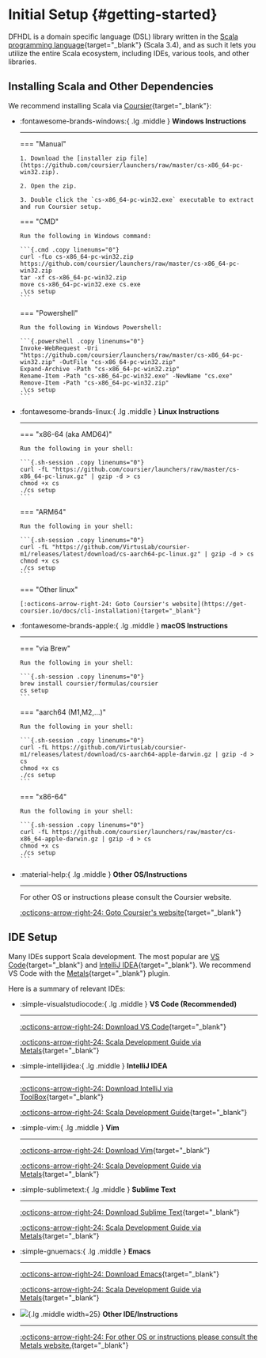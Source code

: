 # Initial Setup {#getting-started}

DFHDL is a domain specific language (DSL) library written in the [Scala programming language](https://www.scala-lang.org){target="_blank"} (Scala 3.4), and as such it lets you utilize the entire Scala ecosystem, including IDEs, various tools, and other libraries. 

## Installing Scala and Other Dependencies

We recommend installing Scala via [Coursier](https://get-coursier.io/){target="_blank"}:

<div class="grid cards" markdown>

-   :fontawesome-brands-windows:{ .lg .middle } __Windows Instructions__

    ---

    === "Manual"

        1. Download the [installer zip file](https://github.com/coursier/launchers/raw/master/cs-x86_64-pc-win32.zip).

        2. Open the zip.

        3. Double click the `cs-x86_64-pc-win32.exe` executable to extract and run Coursier setup.

    === "CMD"

        Run the following in Windows command:

        ```{.cmd .copy linenums="0"}
        curl -fLo cs-x86_64-pc-win32.zip https://github.com/coursier/launchers/raw/master/cs-x86_64-pc-win32.zip
        tar -xf cs-x86_64-pc-win32.zip
        move cs-x86_64-pc-win32.exe cs.exe
        .\cs setup
        ```

    === "Powershell"

        Run the following in Windows Powershell:

        ```{.powershell .copy linenums="0"}
        Invoke-WebRequest -Uri "https://github.com/coursier/launchers/raw/master/cs-x86_64-pc-win32.zip" -OutFile "cs-x86_64-pc-win32.zip"
        Expand-Archive -Path "cs-x86_64-pc-win32.zip"
        Rename-Item -Path "cs-x86_64-pc-win32.exe" -NewName "cs.exe"
        Remove-Item -Path "cs-x86_64-pc-win32.zip"
        .\cs setup
        ```


-   :fontawesome-brands-linux:{ .lg .middle } __Linux Instructions__

    ---

    === "x86-64 (aka AMD64)"

        Run the following in your shell:

        ```{.sh-session .copy linenums="0"}
        curl -fL "https://github.com/coursier/launchers/raw/master/cs-x86_64-pc-linux.gz" | gzip -d > cs
        chmod +x cs
        ./cs setup
        ```

    === "ARM64"

        Run the following in your shell:

        ```{.sh-session .copy linenums="0"}
        curl -fL "https://github.com/VirtusLab/coursier-m1/releases/latest/download/cs-aarch64-pc-linux.gz" | gzip -d > cs
        chmod +x cs
        ./cs setup
        ```

    === "Other linux"

        [:octicons-arrow-right-24: Goto Coursier's website](https://get-coursier.io/docs/cli-installation){target="_blank"}


-   :fontawesome-brands-apple:{ .lg .middle } __macOS Instructions__

    ---

    === "via Brew"

        Run the following in your shell:

        ```{.sh-session .copy linenums="0"}
        brew install coursier/formulas/coursier
        cs setup
        ```

    === "aarch64 (M1,M2,...)"

        Run the following in your shell:

        ```{.sh-session .copy linenums="0"}
        curl -fL https://github.com/VirtusLab/coursier-m1/releases/latest/download/cs-aarch64-apple-darwin.gz | gzip -d > cs
        chmod +x cs
        ./cs setup
        ```

    === "x86-64"

        Run the following in your shell:

        ```{.sh-session .copy linenums="0"}
        curl -fL https://github.com/coursier/launchers/raw/master/cs-x86_64-apple-darwin.gz | gzip -d > cs
        chmod +x cs
        ./cs setup
        ```

-   :material-help:{ .lg .middle } __Other OS/Instructions__

    ---

    For other OS or instructions please consult the Coursier website.

    [:octicons-arrow-right-24: Goto Coursier's website](https://get-coursier.io/docs/cli-installation){target="_blank"}

</div>


## IDE Setup

Many IDEs support Scala development. The most popular are [VS Code](https://code.visualstudio.com){target="_blank"} and [IntelliJ IDEA](https://www.jetbrains.com/idea){target="_blank"}. We recommend VS Code with the [Metals](https://scalameta.org/metals/){target="_blank"} plugin.

Here is a summary of relevant IDEs:

<div class="grid cards" markdown>

-   :simple-visualstudiocode:{ .lg .middle } __VS Code (Recommended)__

    ---

    [:octicons-arrow-right-24: Download VS Code](https://code.visualstudio.com/download){target="_blank"}

    [:octicons-arrow-right-24: Scala Development Guide via Metals](https://scalameta.org/metals/docs/editors/vscode#installation){target="_blank"}
    

-   :simple-intellijidea:{ .lg .middle } __IntelliJ IDEA__

    ---

    [:octicons-arrow-right-24: Download IntelliJ via ToolBox](https://www.jetbrains.com/toolbox-app){target="_blank"}

    [:octicons-arrow-right-24: Scala Development Guide](https://www.jetbrains.com/help/idea/get-started-with-scala.html){target="_blank"}

-   :simple-vim:{ .lg .middle } __Vim__

    ---

    [:octicons-arrow-right-24: Download Vim](https://www.vim.org/download.php){target="_blank"}

    [:octicons-arrow-right-24: Scala Development Guide via Metals](https://scalameta.org/metals/docs/editors/vim#nvim-metals){target="_blank"}

-   :simple-sublimetext:{ .lg .middle } __Sublime Text__

    ---

    [:octicons-arrow-right-24: Download Sublime Text](https://www.sublimetext.com/download){target="_blank"}

    [:octicons-arrow-right-24: Scala Development Guide via Metals](https://scalameta.org/metals/docs/editors/sublime#installing-the-plugins){target="_blank"}

-   :simple-gnuemacs:{ .lg .middle } __Emacs__

    ---

    [:octicons-arrow-right-24: Download Emacs](https://www.gnu.org/software/emacs/download.html){target="_blank"}

    [:octicons-arrow-right-24: Scala Development Guide via Metals](https://scalameta.org/metals/docs/editors/emacs#installation){target="_blank"}

-   ![](https://scalameta.org/metals/img/scalameta-logo.png){.lg .middle width=25} __Other IDE/Instructions__

    ---

    [:octicons-arrow-right-24: For other OS or instructions please consult the Metals website.](https://scalameta.org/metals/docs/){target="_blank"}

</div>

